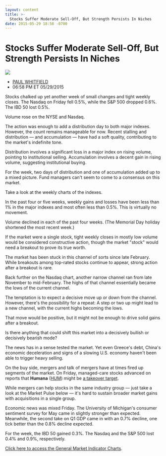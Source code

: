 ```yaml
---
layout: content
title: >-
  Stocks Suffer Moderate Sell-Off, But Strength Persists In Niches
date: 2015-05-29 18:58 -0700
---
```



Stocks Suffer Moderate Sell-Off, But Strength Persists In Niches
=================================================================


![](https://www.investors.com/wp-content/uploads/ibd-migrated-images/MPv_150601_635685107472959520.png)

* [PAUL WHITFIELD](https://www.investors.com/author/whitfieldp/ "Posts by PAUL WHITFIELD")
* 06:58 PM ET 05/29/2015




  

Stocks chalked up yet another week of small changes and tight weekly closes. The Nasdaq on Friday fell 0.5%, while the S&P 500 dropped 0.6%. The IBD 50 lost 0.5%.

  

Volume rose on the NYSE and Nasdaq.

  

The action was enough to add a distribution day to both major indexes. However, the count remains manageable for now. Recent stalling and distribution — and accumulation — have had a soft quality, contributing to the market's indefinite tone.

  

Distribution involves a significant loss in a major index on rising volume, pointing to institutional selling. Accumulation involves a decent gain in rising volume, suggesting institutional buying.

  

For the week, two days of distribution and one of accumulation added up to a mixed picture. Fund managers can't seem to come to a consensus on this market.

  

Take a look at the weekly charts of the indexes.

  

In the past four or five weeks, weekly gains and losses have been less than 1% in the major indexes and most often less than 0.5%. This is virtually no movement.

  

Volume declined in each of the past four weeks. (The Memorial Day holiday shortened the most recent week.)

  

If the market were a single stock, tight weekly closes in mostly low volume would be considered constructive action, though the market "stock" would need a breakout to prove its true worth.

  

The market has been stuck in this channel of sorts since late February. While breakouts among top-rated stocks continue to appear, strong action after a breakout is rare.

  

Back further on the Nasdaq chart, another narrow channel ran from late November to mid-February. The highs of that channel essentially became the lows of the current channel.

  

The temptation is to expect a decisive move up or down from the channel. However, there's the possibility for a repeat: A step or two up might lead to a new channel, with the current highs becoming the lows.

  

That move would be positive, but it might not be enough to drive solid gains after a breakout.

  

Is there anything that could shift this market into a decisively bullish or decisively bearish mode?

  

The news has in a sense tested the market. Yet even Greece's debt, China's economic deceleration and signs of a slowing U.S. economy haven't been able to trigger heavy selling.

  

On the buy side, mergers and talk of mergers have at times fired up segments of the market. On Friday, managed-care stocks advanced on reports that **Humana** ([HUM](https://research.investors.com/quote.aspx?symbol=HUM)) might be [a takeover target](http://news.investors.com/052915-754859-humana-might-sell-itself-aetna-cigna.htm).

  

While mergers can help stocks in the same industry group — just take a look at the Market Pulse below — it's hard to sustain broader market gains with acquisitions in a single group.

  

Economic news was mixed Friday. The University of Michigan's consumer sentiment survey for May came in slightly stronger than expected. Meanwhile, the second take on Q1 GDP came in with an 0.7% decline, one tick better than the 0.8% decline expected.

  

For the week, the IBD 50 gained 0.3%. The Nasdaq and the S&P 500 lost 0.4% and 0.9%, respectively.

  

[Click here to access the General Market Indicator Charts](https://www.investors.com/pdf/GMI_060115.pdf).




